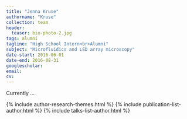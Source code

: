 ```yaml
---
title: "Jenna Kruse"
authorname: "Kruse"
collection: team
header:
  teaser: bio-photo-2.jpg
tags: alumni
tagline: "High School Intern<br>Alumni"
subject: "Microfluidics and LED array microscopy"
date-start: 2016-06-01
date-end: 2016-08-31
googlescholar: 
email: 
cv: 
---
```


<p align= "justify">
Currently ...

{% include author-research-themes.html %}
{% include publication-list-author.html %}
{% include talks-list-author.html %}
